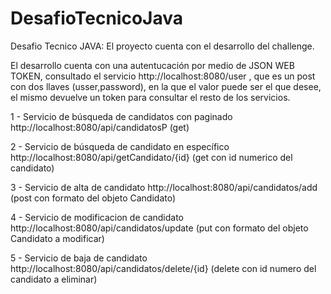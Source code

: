 # DesafioTecnicoJava
Desafio Tecnico JAVA: El proyecto cuenta con el desarrollo del challenge.

El desarrollo cuenta con una autentucación por medio de JSON WEB TOKEN, consultado el servicio http://localhost:8080/user  ,
que es un post con dos llaves (usser,password), en la que el valor puede ser el que desee, el mismo devuelve un token para consultar el resto de los servicios.


1 - Servicio de búsqueda de candidatos con paginado http://localhost:8080/api/candidatosP   (get)

2 - Servicio de búsqueda de candidato en específico http://localhost:8080/api/getCandidato/{id}  (get con id numerico del candidato)

3 - Servicio de alta de candidato http://localhost:8080/api/candidatos/add  (post con formato del objeto Candidato)

4 - Servicio de modificacion de candidato http://localhost:8080/api/candidatos/update (put con formato del objeto Candidato a modificar)

5 - Servicio de baja de candidato  http://localhost:8080/api/candidatos/delete/{id} (delete con id numero del candidato a eliminar)

